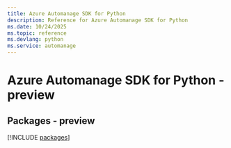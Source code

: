 ```yaml
---
title: Azure Automanage SDK for Python
description: Reference for Azure Automanage SDK for Python
ms.date: 10/24/2025
ms.topic: reference
ms.devlang: python
ms.service: automanage
---
```

# Azure Automanage SDK for Python - preview
## Packages - preview
[!INCLUDE [packages](automanage-index.md)]